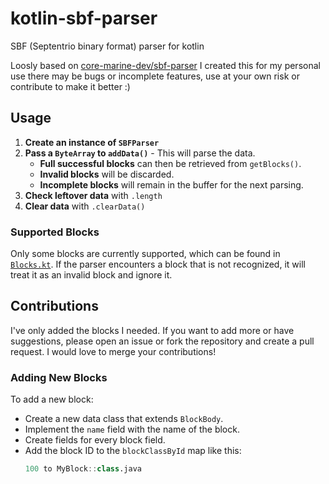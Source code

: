 # kotlin-sbf-parser
SBF (Septentrio binary format) parser for kotlin

Loosly based on [core-marine-dev/sbf-parser](https://github.com/core-marine-dev/sbf-parser)
I created this for my personal use there may be bugs or incomplete features, use at your own risk or contribute to make it better :)

## Usage
1. **Create an instance of `SBFParser`**
2. **Pass a `ByteArray` to `addData()`** - This will parse the data.
   - **Full successful blocks** can then be retrieved from `getBlocks()`.
   - **Invalid blocks** will be discarded.
   - **Incomplete blocks** will remain in the buffer for the next parsing.
3. **Check leftover data** with `.length`
4. **Clear data** with `.clearData()`

### Supported Blocks
Only some blocks are currently supported, which can be found in [`Blocks.kt`](https://github.com/NeedNot/kotlin-sbf-parser/blob/main/src/main/kotlin/net/neednot/sbfparser/Blocks.kt). If the parser encounters a block that is not recognized, it will treat it as an invalid block and ignore it.

## Contributions
I've only added the blocks I needed. If you want to add more or have suggestions, please open an issue or fork the repository and create a pull request. I would love to merge your contributions!

### Adding New Blocks
To add a new block:
- Create a new data class that extends `BlockBody`.
- Implement the `name` field with the name of the block.
- Create fields for every block field.
- Add the block ID to the `blockClassById` map like this:
  ```kotlin
  100 to MyBlock::class.java
  ```
